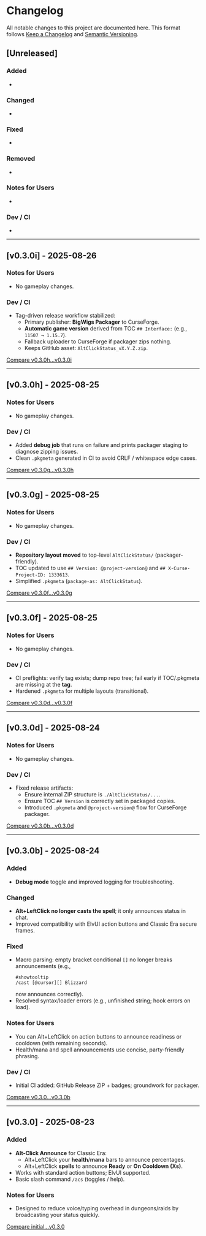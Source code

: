 # Changelog
All notable changes to this project are documented here.
This format follows [Keep a Changelog](https://keepachangelog.com/en/1.1.0/)
and [Semantic Versioning](https://semver.org/).

## [Unreleased]
### Added
- 

### Changed
- 

### Fixed
- 

### Removed
- 

### Notes for Users
- 

### Dev / CI
- 

---

## [v0.3.0i] - 2025-08-26
### Notes for Users
- No gameplay changes.

### Dev / CI
- Tag-driven release workflow stabilized:
  - Primary publisher: **BigWigs Packager** to CurseForge.
  - **Automatic game version** derived from TOC `## Interface:` (e.g., `11507 → 1.15.7`).
  - Fallback uploader to CurseForge if packager zips nothing.
  - Keeps GitHub asset: `AltClickStatus_vX.Y.Z.zip`.

[Compare v0.3.0h…v0.3.0i](https://github.com/patrickdoane/AltClickStatus/compare/v0.3.0h...v0.3.0i)

---

## [v0.3.0h] - 2025-08-25
### Notes for Users
- No gameplay changes.

### Dev / CI
- Added **debug job** that runs on failure and prints packager staging to diagnose zipping issues.
- Clean `.pkgmeta` generated in CI to avoid CRLF / whitespace edge cases.

[Compare v0.3.0g…v0.3.0h](https://github.com/patrickdoane/AltClickStatus/compare/v0.3.0g...v0.3.0h)

---

## [v0.3.0g] - 2025-08-25
### Notes for Users
- No gameplay changes.

### Dev / CI
- **Repository layout moved** to top-level `AltClickStatus/` (packager-friendly).
- TOC updated to use `## Version: @project-version@` and `## X-Curse-Project-ID: 1333613`.
- Simplified `.pkgmeta` (`package-as: AltClickStatus`).

[Compare v0.3.0f…v0.3.0g](https://github.com/patrickdoane/AltClickStatus/compare/v0.3.0f...v0.3.0g)

---

## [v0.3.0f] - 2025-08-25
### Notes for Users
- No gameplay changes.

### Dev / CI
- CI preflights: verify tag exists; dump repo tree; fail early if TOC/.pkgmeta are missing at the **tag**.
- Hardened `.pkgmeta` for multiple layouts (transitional).

[Compare v0.3.0d…v0.3.0f](https://github.com/patrickdoane/AltClickStatus/compare/v0.3.0d...v0.3.0f)

---

## [v0.3.0d] - 2025-08-24
### Notes for Users
- No gameplay changes.

### Dev / CI
- Fixed release artifacts:
  - Ensure internal ZIP structure is `./AltClickStatus/...`.
  - Ensure TOC `## Version` is correctly set in packaged copies.
  - Introduced `.pkgmeta` and `@project-version@` flow for CurseForge packager.

[Compare v0.3.0b…v0.3.0d](https://github.com/patrickdoane/AltClickStatus/compare/v0.3.0b...v0.3.0d)

---

## [v0.3.0b] - 2025-08-24
### Added
- **Debug mode** toggle and improved logging for troubleshooting.

### Changed
- **Alt+LeftClick no longer casts the spell**; it only announces status in chat.
- Improved compatibility with ElvUI action buttons and Classic Era secure frames.

### Fixed
- Macro parsing: empty bracket conditional `[]` no longer breaks announcements (e.g.,  
  ```
  #showtooltip
  /cast [@cursor][] Blizzard
  ```
  now announces correctly).
- Resolved syntax/loader errors (e.g., unfinished string; hook errors on load).

### Notes for Users
- You can Alt+LeftClick on action buttons to announce readiness or cooldown (with remaining seconds).
- Health/mana and spell announcements use concise, party-friendly phrasing.

### Dev / CI
- Initial CI added: GitHub Release ZIP + badges; groundwork for packager.

[Compare v0.3.0…v0.3.0b](https://github.com/patrickdoane/AltClickStatus/compare/v0.3.0...v0.3.0b)

---

## [v0.3.0] - 2025-08-23
### Added
- **Alt-Click Announce** for Classic Era:
  - Alt+LeftClick your **health**/**mana** bars to announce percentages.
  - Alt+LeftClick **spells** to announce **Ready** or **On Cooldown (Xs)**.
- Works with standard action buttons; ElvUI supported.
- Basic slash command `/acs` (toggles / help).

### Notes for Users
- Designed to reduce voice/typing overhead in dungeons/raids by broadcasting your status quickly.

[Compare initial…v0.3.0](https://github.com/patrickdoane/AltClickStatus/compare/HEAD~1...v0.3.0)
